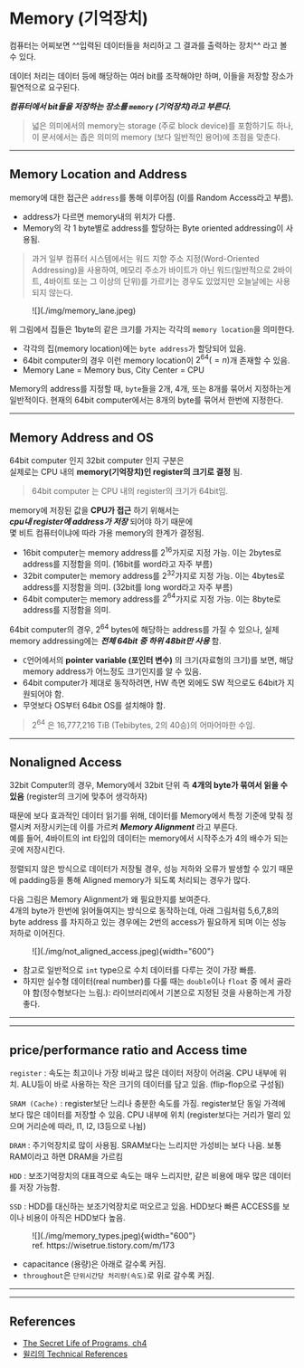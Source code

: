# Memory (기억장치)

컴퓨터는 어찌보면 ^^입력된 데이터들을 처리하고 그 결과를 출력하는 장치^^ 라고 볼 수 있다. 

데이터 처리는 데이터 등에 해당하는 여러 bit를 조작해야만 하며, 이들을 저장할 장소가 필연적으로 요구된다. 

***컴퓨터에서 bit들을 저장하는 장소를 `memory` (기억장치)라고 부른다.***

> 넓은 의미에서의 memory는 storage (주로 block device)를 포함하기도 하나,  
> 이 문서에서는 좁은 의미의 memory (보다 일반적인 용어)에 초점을 맞춘다.

---

## Memory Location and Address

memory에 대한 접근은 `address`를 통해 이루어짐 (이를 Random Access라고 부름).

- address가 다르면 memory내의 위치가 다름.
- Memory의 각 1 byte별로 address를 할당하는 Byte oriented addressing이 사용됨.

> 과거 일부 컴퓨터 시스템에서는 워드 지향 주소 지정(Word-Oriented Addressing)을 사용하여, 메모리 주소가 바이트가 아닌 워드(일반적으로 2바이트, 4바이트 또는 그 이상의 단위)를 가르키는 경우도 있었지만 오늘날에는 사용되지 않는다.

<figure markdown>
![](./img/memory_lane.jpeg)
</figure>

위 그림에서 집들은 1byte의 같은 크기를 가지는 각각의 `memory location`을 의미한다.

- 각각의 집(memory location)에는 `byte address`가 할당되어 있음.
- 64bit computer의 경우 이런 memory location이 $2^{64}(=n)$개 존재할 수 있음.
- Memory Lane = Memory bus, City Center = CPU

Memory의 address를 지정할 때, `byte`들을 2개, 4개, 또는 8개를 묶어서 지정하는게 일반적이다. 
현재의 64bit computer에서는 8개의 byte를 묶어서 한번에 지정한다.

---

## Memory Address and OS

64bit computer 인지 32bit computer 인지 구분은  
실제로는 CPU 내의 **memory(기억장치)인 register의 크기로 결정** 됨. 

> 64bit computer 는 CPU 내의 register의 크기가 64bit임.
> 

memory에 저장된 값을 **CPU가 접근** 하기 위해서는  
***cpu내 register에 address가 저장*** 되어야 하기 때문에  
몇 비트 컴퓨터이냐에 따라 가용 memory의 한계가 결정됨.

- 16bit computer는 memory address를 $2^{16}$가지로 지정 가능. 이는 2bytes로 address를 지정함을 의미. (16bit를 word라고 자주 부름)
- 32bit computer는 memory address를 $2^{32}$가지로 지정 가능. 이는 4bytes로 address를 지정함을 의미. (32bit를 long word라고 자주 부름)
- 64bit computer는 memory address를 $2^{64}$가지로 지정 가능. 이는 8byte로 address를 지정함을 의미.

64bit computer의 경우, $2^{64}$ bytes에 해당하는 address를 가질 수 있으나, 실제 memory addressing에는 ***전체 64bit 중 하위 48bit만 사용*** 함.

- `C`언어에서의 **pointer variable (포인터 변수)** 의 크기(자료형의 크기)를 보면, 해당 memory address가 어느정도 크기인지를 알 수 있음.
- 64bit computer가 제대로 동작하려면, HW 측면 외에도 SW 적으로도 64bit가 지원되어야 함.
- 무엇보다 OS부터 64bit OS를 설치해야 함.

> $2^64$ 은 16,777,216 TiB (Tebibytes, 2의 40승)의 어마어마한 수임.

---

## Nonaligned Access

32bit Computer의 경우, Memory에서 32bit 단위 즉 **4개의 byte가 묶여서 읽을 수 있음** 
(register의 크기에 맞추어 생각하자)

때문에 보다 효과적인 데이터 읽기를 위해, 데이터를 Memory에서 특정 기준에 맞춰 정렬시켜 저장시키는데 이를 가르켜 ***Memory Alignment*** 라고 부른다.  
예를 들어, 4바이트의 int 타입의 데이터는 memory에서 시작주소가 4의 배수가 되는 곳에 저장시킨다. 

정렬되지 않은 방식으로 데이터가 저장될 경우, 성능 저하와 오류가 발생할 수 있기 때문에 padding등을 통해 Aligned memory가 되도록 처리되는 경우가 많다.

다음 그림은 Memory Alignment가 왜 필요한지를 보여준다.  
4개의 byte가 한번에 읽어들여지는 방식으로 동작하는데, 아래 그림처럼 5,6,7,8의 byte address 를 차지하고 있는 경우에는 2번의 access가 필요하게 되며 이는 성능 저하로 이어진다.

<figure markdown>
![](./img/not_aligned_access.jpeg){width="600"}
</figure>

- 참고로 일반적으로 `int` type으로 수치 데이터를 다루는 것이 가장 빠름.
- 하지만 실수형 데이터(real number)를 다룰 때는 `double`이나 `float` 중 에서 골라야 함(정수형보다는 느림.): 라이브러리에서 기본으로 지정된 것을 사용하는게 가장 좋다.

---

---

## price/performance ratio and Access time

`register`
: 속도는 최고이나 가장 비싸고 많은 데이터 저장이 어려움. CPU 내부에 위치. ALU등이 바로 사용하는 작은 크기의 데이터를 담고 있음. (flip-flop으로 구성됨)

`SRAM (Cache)`
: register보단 느리나 충분한 속도를 가짐. register보단 동일 가격에 보다 많은 데이터를 저장할 수 있음. CPU 내부에 위치 (register보다는 거리가 멀리 있으며 거리순에 따라, l1, l2, l3등으로 나뉨)

`DRAM` 
: 주기억장치로 많이 사용됨. SRAM보다는 느리지만 가성비는 보다 나음. 보통 RAM이라고 하면 DRAM을 가르킴

`HDD`
: 보조기억장치의 대표격으로 속도는 매우 느리지만, 같은 비용에 매우 많은 데이터를 저장 가능함.

`SSD` 
: HDD를 대신하는 보조기억장치로 떠오르고 있음. HDD보다 빠른 ACCESS를 보이나 비용이 아직은 HDD보다 높음.

<figure markdown>
![](./img/memory_types.jpeg){width="600"}
<figcaption>ref. https://wisetrue.tistory.com/m/173 </figcaption> 
</figure>

- capacitance (용량)은 아래로 갈수록 커짐.
- `throughout`은 `단위시간당 처리량(속도)`로 위로 갈수록 커짐.

---

---

## References

* [The Secret Life of Programs, ch4](https://nostarch.com/foundationsofcomp)
* [윌리의 Technical References](https://m.blog.naver.com/PostView.naver?isHttpsRedirect=true&blogId=techref&logNo=222246966805)